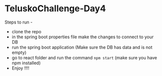 # TeluskoChallenge-Day4

Steps to run - 
* clone the repo
* in the spring boot properties file make the changes to connect to your DB 
* run the spring boot application (Make sure the DB has data and is not empty)
* go to react folder and run the command `npm start` (make sure you have npm installed)
* Enjoy !!!!
